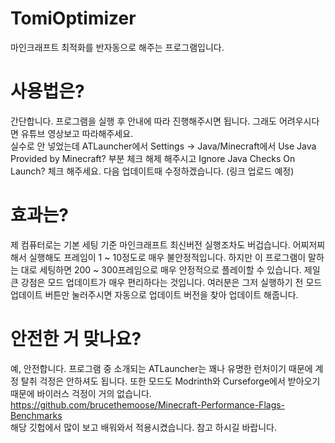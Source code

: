 # TomiOptimizer
마인크래프트 최적화를 반자동으로 해주는 프로그램입니다.

# 사용법은?
간단합니다. 프로그램을 실행 후 안내에 따라 진행해주시면 됩니다. 그래도 어려우시다면 유튜브 영상보고 따라해주세요.
<br/> 실수로 안 넣었는데 ATLauncher에서 Settings -> Java/Minecraft에서 Use Java Provided by Minecraft? 부분 체크 해제 해주시고 Ignore Java Checks On Launch? 체크 해주세요. 다음 업데이트때 수정하겠습니다.
(링크 업로드 예정)

# 효과는?
제 컴퓨터로는 기본 세팅 기준 마인크래프트 최신버전 실행조차도 버겁습니다. 어찌저찌해서 실행해도 프레임이 1 ~ 10정도로 매우 불안정적입니다. 
하지만 이 프로그램이 말하는 대로 세팅하면 200 ~ 300프레임으로 매우 안정적으로 플레이할 수 있습니다. 
제일 큰 강점은 모드 업데이트가 매우 편리하다는 것입니다. 
여러분은 그저 실행하기 전 모드 업데이트 버튼만 눌러주시면 자동으로 업데이트 버전을 찾아 업데이트 해줍니다.

# 안전한 거 맞나요?
예, 안전합니다. 프로그램 중 소개되는 ATLauncher는 꽤나 유명한 런처이기 때문에 계정 탈취 걱정은 안하셔도 됩니다. 또한 모드도 Modrinth와 Curseforge에서 받아오기 때문에 바이러스 걱정이 거의 없습니다.
<br/> https://github.com/brucethemoose/Minecraft-Performance-Flags-Benchmarks
<br/> 해당 깃헙에서 많이 보고 배워와서 적용시켰습니다. 참고 하시길 바랍니다.
